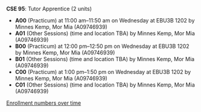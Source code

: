 **CSE 95**: Tutor Apprentice (2 units)

- **A00** (Practicum) at 11:00 am–11:50 am on Wednesday at EBU3B 1202 by Minnes Kemp, Mor Mia (A09746939)
- **A01** (Other Sessions) (time and location TBA) by Minnes Kemp, Mor Mia (A09746939)
- **B00** (Practicum) at 12:00 pm–12:50 pm on Wednesday at EBU3B 1202 by Minnes Kemp, Mor Mia (A09746939)
- **B01** (Other Sessions) (time and location TBA) by Minnes Kemp, Mor Mia (A09746939)
- **C00** (Practicum) at 1:00 pm–1:50 pm on Wednesday at EBU3B 1202 by Minnes Kemp, Mor Mia (A09746939)
- **C01** (Other Sessions) (time and location TBA) by Minnes Kemp, Mor Mia (A09746939)

[Enrollment numbers over time](./CSE95.tsv)

